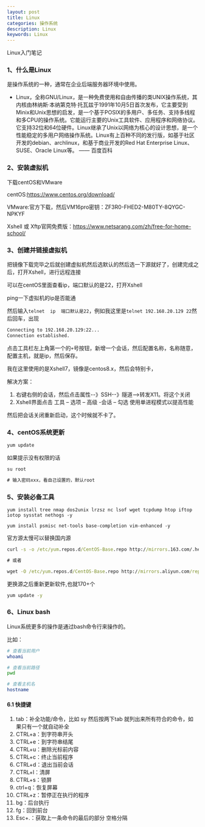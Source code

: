 ```yaml
---
layout: post
title: Linux
categories: 操作系统
description: Linux
keywords: Linux
---
```


Linux入门笔记

### 1、什么是Linux

是操作系统的一种，通常在企业后端服务器环境中使用。

- Linux，全称GNU/Linux，是一种免费使用和自由传播的类UNIX操作系统，其内核由林纳斯·本纳第克特·托瓦兹于1991年10月5日首次发布，它主要受到Minix和Unix思想的启发，是一个基于POSIX的多用户、多任务、支持多线程和多CPU的操作系统。它能运行主要的Unix工具软件、应用程序和网络协议。它支持32位和64位硬件。Linux继承了Unix以网络为核心的设计思想，是一个性能稳定的多用户网络操作系统。Linux有上百种不同的发行版，如基于社区开发的debian、archlinux，和基于商业开发的Red Hat Enterprise Linux、SUSE、Oracle Linux等。 —— 百度百科

### 2、安装虚拟机

下载centOS和VMware

centOS:https://www.centos.org/download/

VMware:官方下载，然后VM16pro密钥：ZF3R0-FHED2-M80TY-8QYGC-NPKYF

Xshell 或 Xftp官网免费版：https://www.netsarang.com/zh/free-for-home-school/


### 3、创建并链接虚拟机

把镜像下载完毕之后就创建虚拟机然后选默认的然后选一下源就好了，创建完成之后，打开Xshell，进行远程连接

可以在centOS里面查看ip，端口默认的是22，打开Xshell

ping一下虚拟机的ip是否能通

然后输入`telnet  ip  端口默认是22`，例如我这里是`telnet 192.168.20.129 22`然后回车，出现

```txt
Connecting to 192.168.20.129:22...
Connection established.
```

点击工具栏左上角第一个的`+`号按钮，新增一个会话，然后配置名称，名称随意，配置主机，就是ip，然后保存。

我在这里使用的是Xshell7，镜像是centos8.x，然后会特别卡，

解决方案：

1. 右键右侧的会话，然后点击属性--》SSH--》隧道-->转发X11。将这个关闭
2. Xshell界面点击 工具 – 选项 – 高级 -会话 – 勾选 使用单进程模式以提高性能

然后把会话关闭重新启动，这个时候就不卡了。

### 4、centOS系统更新

```cmd
yum update
```

如果提示没有权限的话

```cmd
su root

# 输入密码xxx，看自己设置的，默认root
```

### 5、安装必备工具

```
yum install tree nmap dos2unix lrzsz nc lsof wget tcpdump htop iftop iotop sysstat nethogs -y

yum install psmisc net-tools base-completion vim-enhanced -y
```

官方源太慢可以替换国内源

```cmd
curl -s -o /etc/yum.repos.d/CentOS-Base.repo http://mirrors.163.com/.help/CentOS6-Base-163.repo

# 或者

wget -O /etc/yum.repos.d/CentOS-Base.repo http://mirrors.aliyun.com/repo/Centos-8.repo
```

更换源之后重新更新软件,也就170+个

```cmd
yum update -y
```

### 6、Linux bash

Linux系统更多的操作是通过bash命令行来操作的。

比如：

```bash
# 查看当前用户
whoami

# 查看当前路径
pwd

# 查看主机名
hostname

```

#### 6.1 快捷键

1. tab：补全功能/命令，比如 sy 然后按两下tab 就列出来所有符合的命令，如果只有一个就自动补全
2. CTRL+a：到字符串开头
3. CTRL+e：到字符串结尾
4. CTRL+u：删除光标前内容
5. CTRL+c：终止当前程序
6. CTRL+d：退出当前会话
7. CTRL+l：清屏
8. CTRL+s：锁屏
9. ctrl+q：恢复屏幕
10. CTRL+z：暂停正在执行的程序
11. bg：后台执行
12. fg：回到前台
13. Esc+.：获取上一条命令的最后的部分 空格分隔

